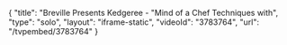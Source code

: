 {
    "title": "Breville Presents Kedgeree - \"Mind of a Chef Techniques with",
    "type": "solo",
    "layout": "iframe-static",
    "videoId": "3783764",
    "url": "\/tvpembed\/3783764"
}